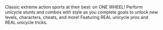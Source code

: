 Classic extreme action sports at their best: on ONE WHEEL! Perform unicycle stunts and combos with style as you complete goals to unlock new levels, characters, cheats, and more! Featuring REAL unicycle pros and REAL unicycle tricks.